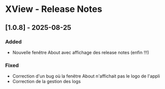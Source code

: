 # XView - Release Notes

## [1.0.8] - 2025-08-25
### Added
- Nouvelle fenêtre About avec affichage des release notes (enfin !!!)

### Fixed
- Correction d'un bug où la fenêtre About n'affichait pas le logo de l'appli
- Correction de la gestion des logs
  

